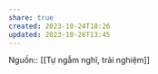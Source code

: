 ```yaml
---
share: true
created: 2023-10-24T18:26
updated: 2023-10-26T13:45
---
```

Nguồn:: [[Tự ngẫm nghĩ, trải nghiệm]]